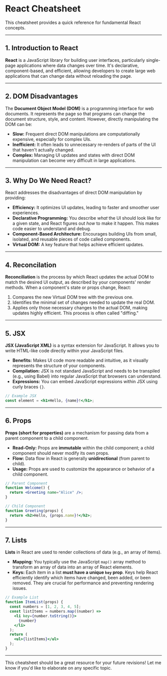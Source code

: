 # React Cheatsheet

This cheatsheet provides a quick reference for fundamental React concepts.

-----

## 1\. Introduction to React

**React** is a JavaScript library for building user interfaces, particularly single-page applications where data changes over time. It's declarative, component-based, and efficient, allowing developers to create large web applications that can change data without reloading the page.

-----

## 2\. DOM Disadvantages

The **Document Object Model (DOM)** is a programming interface for web documents. It represents the page so that programs can change the document structure, style, and content. However, directly manipulating the DOM can be:

  * **Slow:** Frequent direct DOM manipulations are computationally expensive, especially for complex UIs.
  * **Inefficient:** It often leads to unnecessary re-renders of parts of the UI that haven't actually changed.
  * **Complex:** Managing UI updates and states with direct DOM manipulation can become very difficult in large applications.

-----

## 3\. Why Do We Need React?

React addresses the disadvantages of direct DOM manipulation by providing:

  * **Efficiency:** It optimizes UI updates, leading to faster and smoother user experiences.
  * **Declarative Programming:** You describe *what* the UI should look like for a given state, and React figures out *how* to make it happen. This makes code easier to understand and debug.
  * **Component-Based Architecture:** Encourages building UIs from small, isolated, and reusable pieces of code called components.
  * **Virtual DOM:** A key feature that helps achieve efficient updates.

-----

## 4\. Reconcilation

**Reconciliation** is the process by which React updates the actual DOM to match the desired UI output, as described by your components' render methods. When a component's state or props change, React:

1.  Compares the new Virtual DOM tree with the previous one.
2.  Identifies the minimal set of changes needed to update the real DOM.
3.  Applies only those necessary changes to the actual DOM, making updates highly efficient. This process is often called "diffing."

-----

## 5\. JSX

**JSX (JavaScript XML)** is a syntax extension for JavaScript. It allows you to write HTML-like code directly within your JavaScript files.

  * **Benefits:** Makes UI code more readable and intuitive, as it visually represents the structure of your components.
  * **Compilation:** JSX is not standard JavaScript and needs to be transpiled (e.g., using Babel) into regular JavaScript that browsers can understand.
  * **Expressions:** You can embed JavaScript expressions within JSX using curly braces `{}`.

<!-- end list -->

```jsx
// Example JSX
const element = <h1>Hello, {name}!</h1>;
```

-----

## 6\. Props

**Props (short for properties)** are a mechanism for passing data from a parent component to a child component.

  * **Read-Only:** Props are **immutable** within the child component; a child component should never modify its own props.
  * **Flow:** Data flow in React is generally **unidirectional** (from parent to child).
  * **Usage:** Props are used to customize the appearance or behavior of a child component.

<!-- end list -->

```jsx
// Parent Component
function Welcome() {
  return <Greeting name="Alice" />;
}

// Child Component
function Greeting(props) {
  return <h2>Hello, {props.name}!</h2>;
}
```

-----

## 7\. Lists

**Lists** in React are used to render collections of data (e.g., an array of items).

  * **Mapping:** You typically use the JavaScript `map()` array method to transform an array of data into an array of React elements.
  * **Keys:** Each item in a list **must have a unique `key` prop**. Keys help React efficiently identify which items have changed, been added, or been removed. They are crucial for performance and preventing rendering issues.

<!-- end list -->

```jsx
// Example List
function ItemList(props) {
  const numbers = [1, 2, 3, 4, 5];
  const listItems = numbers.map((number) =>
    <li key={number.toString()}>
      {number}
    </li>
  );
  return (
    <ul>{listItems}</ul>
  );
}
```

-----

This cheatsheet should be a great resource for your future revisions\! Let me know if you'd like to elaborate on any specific topic.